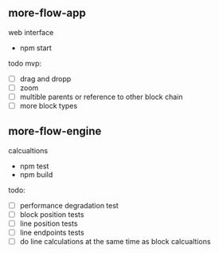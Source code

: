 
## more-flow-app
web interface
- npm start

todo mvp:
  - [ ] drag and dropp
  - [ ] zoom
  - [ ] multible parents or reference to other block chain
  - [ ] more block types

## more-flow-engine
calcualtions
- npm test
- npm build

todo:
  - [ ] performance degradation test
  - [ ] block position tests
  - [ ] line position tests
  - [ ] line endpoints tests
  - [ ] do line calculations at the same time as block calcualtions
